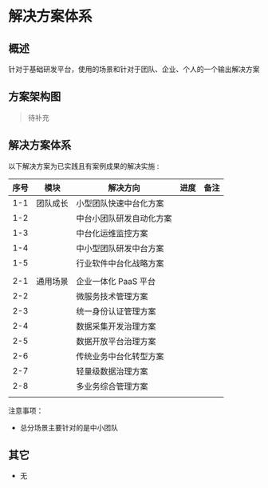 # 解决方案体系

## 概述

针对于基础研发平台，使用的场景和针对于团队、企业、个人的一个输出解决方案

## 方案架构图

> 待补充

## 解决方案体系

以下解决方案为已实践且有案例成果的解决实施 :

| 序号 | 模块     | 解决方向                 | 进度 | 备注 |
| :--: | -------- | ------------------------ | ---- | ---- |
| 1-1  | 团队成长 | 小型团队快速中台化方案   |      |      |
| 1-2  |          | 中台小团队研发自动化方案 |      |      |
| 1-3  |          | 中台化运维监控方案       |      |      |
| 1-4  |          | 中小型团队研发中台方案   |      |      |
| 1-5  |          | 行业软件中台化战略方案   |      |      |
|      |          |                          |      |      |
| 2-1  | 通用场景 | 企业一体化 PaaS 平台     |      |      |
| 2-2  |          | 微服务技术管理方案       |      |      |
| 2-3  |          | 统一身份认证管理方案     |      |      |
| 2-4  |          | 数据采集开发治理方案     |      |      |
| 2-5  |          | 数据开放平台治理方案     |      |      |
| 2-6  |          | 传统业务中台化转型方案   |      |      |
| 2-7  |          | 轻量级数据治理方案       |      |      |
| 2-8  |          | 多业务综合管理方案       |      |      |
|      |          |                          |      |      |

注意事项：

- 总分场景主要针对的是中小团队

## 其它

- 无
